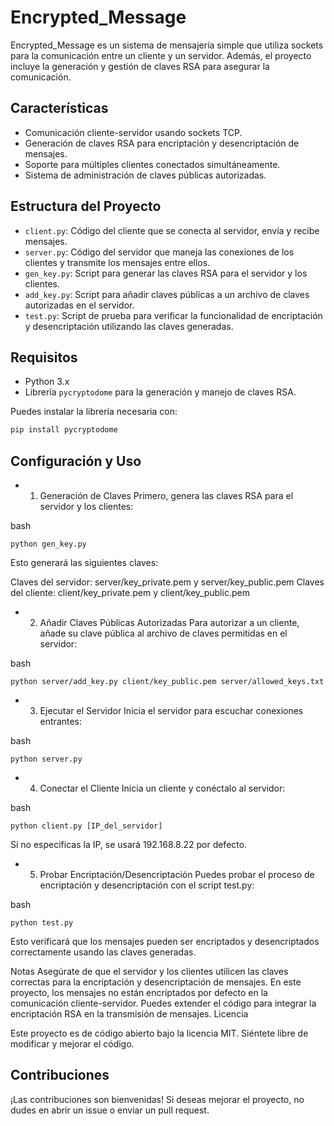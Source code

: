 # Encrypted_Message

Encrypted_Message es un sistema de mensajería simple que utiliza sockets para la comunicación entre un cliente y un servidor. Además, el proyecto incluye la generación y gestión de claves RSA para asegurar la comunicación.

## Características

- Comunicación cliente-servidor usando sockets TCP.
- Generación de claves RSA para encriptación y desencriptación de mensajes.
- Soporte para múltiples clientes conectados simultáneamente.
- Sistema de administración de claves públicas autorizadas.

## Estructura del Proyecto

- `client.py`: Código del cliente que se conecta al servidor, envía y recibe mensajes.
- `server.py`: Código del servidor que maneja las conexiones de los clientes y transmite los mensajes entre ellos.
- `gen_key.py`: Script para generar las claves RSA para el servidor y los clientes.
- `add_key.py`: Script para añadir claves públicas a un archivo de claves autorizadas en el servidor.
- `test.py`: Script de prueba para verificar la funcionalidad de encriptación y desencriptación utilizando las claves generadas.

## Requisitos

- Python 3.x
- Librería `pycryptodome` para la generación y manejo de claves RSA.

Puedes instalar la librería necesaria con:

```bash
pip install pycryptodome
```
## Configuración y Uso
- 1. Generación de Claves
Primero, genera las claves RSA para el servidor y los clientes:

bash
```
python gen_key.py
```
Esto generará las siguientes claves:

Claves del servidor: server/key_private.pem y server/key_public.pem
Claves del cliente: client/key_private.pem y client/key_public.pem
- 2. Añadir Claves Públicas Autorizadas
Para autorizar a un cliente, añade su clave pública al archivo de claves permitidas en el servidor:

bash
```
python server/add_key.py client/key_public.pem server/allowed_keys.txt
```
- 3. Ejecutar el Servidor
Inicia el servidor para escuchar conexiones entrantes:

bash
```
python server.py
```
- 4. Conectar el Cliente
Inicia un cliente y conéctalo al servidor:

bash
```
python client.py [IP_del_servidor]
```
Si no especificas la IP, se usará 192.168.8.22 por defecto.

- 5. Probar Encriptación/Desencriptación
Puedes probar el proceso de encriptación y desencriptación con el script test.py:

bash
```
python test.py
```
Esto verificará que los mensajes pueden ser encriptados y desencriptados correctamente usando las claves generadas.

Notas
Asegúrate de que el servidor y los clientes utilicen las claves correctas para la encriptación y desencriptación de mensajes.
En este proyecto, los mensajes no están encriptados por defecto en la comunicación cliente-servidor. Puedes extender el código para integrar la encriptación RSA en la transmisión de mensajes.
Licencia

Este proyecto es de código abierto bajo la licencia MIT. Siéntete libre de modificar y mejorar el código.

## Contribuciones
¡Las contribuciones son bienvenidas! Si deseas mejorar el proyecto, no dudes en abrir un issue o enviar un pull request.
